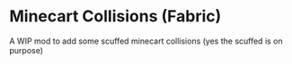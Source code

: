# Minecart Collisions (Fabric)

A WIP mod to add some scuffed minecart collisions (yes the scuffed is on purpose)